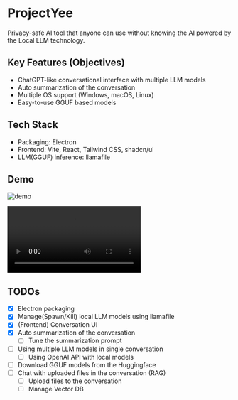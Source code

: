 # ProjectYee

Privacy-safe AI tool that anyone can use without knowing the AI powered by the Local LLM technology.

## Key Features (Objectives)

- ChatGPT-like conversational interface with multiple LLM models
- Auto summarization of the conversation
- Multiple OS support (Windows, macOS, Linux)
- Easy-to-use GGUF based models

## Tech Stack

- Packaging: Electron
- Frontend: Vite, React, Tailwind CSS, shadcn/ui
- LLM(GGUF) inference: llamafile

## Demo

![demo](https://github.com/kexplo/projectyee_prototype/assets/186918/d737be39-562a-4a69-9dcf-3b412c9d8920)

![demo.mov](./demo.mov)

## TODOs

- [x] Electron packaging
- [x] Manage(Spawn/Kill) local LLM models using llamafile
- [x] (Frontend) Conversation UI
- [x] Auto summarization of the conversation
  - [ ] Tune the summarization prompt
- [ ] Using multiple LLM models in single conversation
  - [ ] Using OpenAI API with local models
- [ ] Download GGUF models from the Huggingface
- [ ] Chat with uploaded files in the conversation (RAG)
  - [ ] Upload files to the conversation
  - [ ] Manage Vector DB
